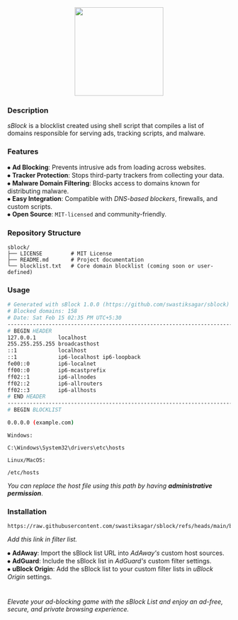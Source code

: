<div align="middle">
<img height="200" src="https://i.postimg.cc/T180Bn0z/s-Block-3.png" />
</div>
<div align="left"> <h3>Description</h3></div>
<h><p align="left"> 

*sBlock* is a blocklist created using shell script that compiles a list of domains responsible for serving ads, tracking scripts, and malware.</p></h>

<div align="left"> <h3>Features</h3></div>

⦁ **Ad Blocking**: Prevents intrusive ads from loading across websites.<br>
⦁ **Tracker Protection**: Stops third-party trackers from collecting your data.<br>
⦁ **Malware Domain Filtering**: Blocks access to domains known for distributing malware.<br>
⦁ **Easy Integration**: Compatible with *DNS-based blockers*, firewalls, and custom scripts.<br>
⦁ **Open Source**: `MIT-licensed` and community-friendly.<br>

<div align="left"> <h3>Repository Structure</h3></div>

```console
sblock/
├── LICENSE         # MIT License
├── README.md       # Project documentation
└── blocklist.txt   # Core domain blocklist (coming soon or user-defined)
```

<div align="left"> <h3>Usage</h3></div>
    
```bash
# Generated with sBlock 1.0.0 (https://github.com/swastiksagar/sblock)
# Blocked domains: 158
# Date: Sat Feb 15 02:35 PM UTC+5:30
-----------------------------------------------------------------------
# BEGIN HEADER
127.0.0.1       localhost 
255.255.255.255 broadcasthost
::1             localhost 
::1             ip6-localhost ip6-loopback
fe00::0         ip6-localnet
ff00::0         ip6-mcastprefix
ff02::1         ip6-allnodes
ff02::2         ip6-allrouters
ff02::3         ip6-allhosts
# END HEADER
-----------------------------------------------------------------------
# BEGIN BLOCKLIST

0.0.0.0 (example.com)
```

`Windows:`
```
C:\Windows\System32\drivers\etc\hosts
```
`Linux/MacOS:`
```
/etc/hosts
```
*You can replace the host file using this path by having **administrative permission***.<br>
<div align="left"> <h3>Installation</h3></div>

```
https://raw.githubusercontent.com/swastiksagar/sblock/refs/heads/main/blocklist.txt 
```
*Add this link in filter list.*<br>

⦁ **AdAway**: Import the sBlock list URL into *AdAway's* custom host sources.<br>
⦁ **AdGuard**: Include the sBlock list in *AdGuard's* custom filter settings.<br>
⦁ **uBlock Origin**: Add the sBlock list to your custom filter lists in *uBlock Origin* settings.<br>
</h>
#
*Elevate your ad-blocking game with the sBlock List and enjoy an ad-free, secure, and private browsing experience.*
</div>
